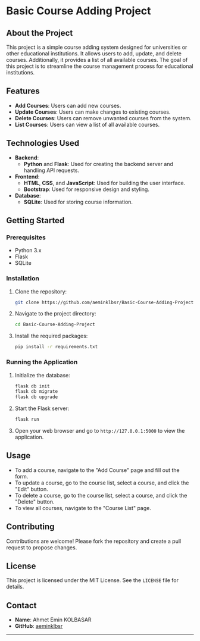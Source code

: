 # Basic Course Adding Project

## About the Project

This project is a simple course adding system designed for universities or other educational institutions. It allows users to add, update, and delete courses. Additionally, it provides a list of all available courses. The goal of this project is to streamline the course management process for educational institutions.

## Features

- **Add Courses**: Users can add new courses.
- **Update Courses**: Users can make changes to existing courses.
- **Delete Courses**: Users can remove unwanted courses from the system.
- **List Courses**: Users can view a list of all available courses.

## Technologies Used

- **Backend**:
  - **Python** and **Flask**: Used for creating the backend server and handling API requests.
- **Frontend**:
  - **HTML**, **CSS**, and **JavaScript**: Used for building the user interface.
  - **Bootstrap**: Used for responsive design and styling.
- **Database**:
  - **SQLite**: Used for storing course information.

## Getting Started

### Prerequisites

- Python 3.x
- Flask
- SQLite

### Installation

1. Clone the repository:
    ```bash
    git clone https://github.com/aeminklbsr/Basic-Course-Adding-Project.git
    ```
2. Navigate to the project directory:
    ```bash
    cd Basic-Course-Adding-Project
    ```
3. Install the required packages:
    ```bash
    pip install -r requirements.txt
    ```

### Running the Application

1. Initialize the database:
    ```bash
    flask db init
    flask db migrate
    flask db upgrade
    ```
2. Start the Flask server:
    ```bash
    flask run
    ```
3. Open your web browser and go to `http://127.0.0.1:5000` to view the application.

## Usage

- To add a course, navigate to the "Add Course" page and fill out the form.
- To update a course, go to the course list, select a course, and click the "Edit" button.
- To delete a course, go to the course list, select a course, and click the "Delete" button.
- To view all courses, navigate to the "Course List" page.

## Contributing

Contributions are welcome! Please fork the repository and create a pull request to propose changes.

## License

This project is licensed under the MIT License. See the `LICENSE` file for details.

## Contact

- **Name**: Ahmet Emin KOLBASAR
- **GitHub**: [aeminklbsr](https://github.com/aeminklbsr)

---
